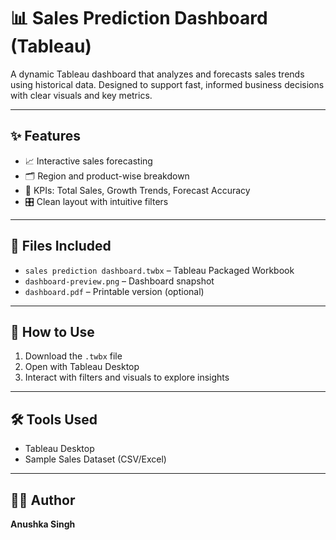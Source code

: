 # 📊 Sales Prediction Dashboard (Tableau)

A dynamic Tableau dashboard that analyzes and forecasts sales trends using historical data. Designed to support fast, informed business decisions with clear visuals and key metrics.

---

## ✨ Features

- 📈 Interactive sales forecasting
- 🗂️ Region and product-wise breakdown
- 📌 KPIs: Total Sales, Growth Trends, Forecast Accuracy
- 🎛️ Clean layout with intuitive filters

---

## 📁 Files Included

- `sales prediction dashboard.twbx` – Tableau Packaged Workbook  
- `dashboard-preview.png` – Dashboard snapshot  
- `dashboard.pdf` – Printable version (optional)

---

## 🧭 How to Use

1. Download the `.twbx` file  
2. Open with Tableau Desktop  
3. Interact with filters and visuals to explore insights

---

## 🛠️ Tools Used

- Tableau Desktop  
- Sample Sales Dataset (CSV/Excel)

---

## 👩‍💻 Author

**Anushka Singh**  

